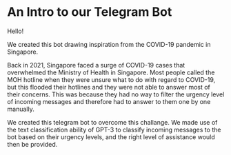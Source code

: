 # An Intro to our Telegram Bot
Hello!

We created this bot drawing inspiration from the COVID-19 pandemic in Singapore. 

Back in 2021, Singapore faced a surge of COVID-19 cases that overwhelmed the Ministry of Health in Singapore. Most people called the MOH hotline when they were unsure what to do with regard to COVID-19, but this flooded their hotlines and they were not able to answer most of their concerns. This was because they had no way to filter the urgency level of incoming messages and therefore had to answer to them one by one manually.

We created this telegram bot to overcome this challange. We made use of the text classification ability of GPT-3 to classify incoming messages to the bot based on their urgency levels, and the right level of assistance would then be provided. 



